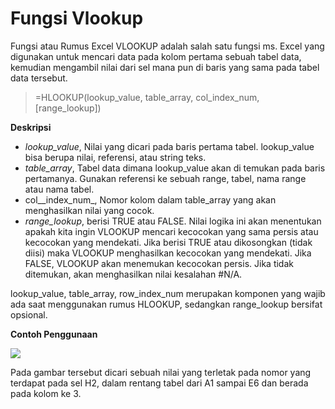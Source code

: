 # Fungsi Vlookup

Fungsi atau Rumus Excel VLOOKUP adalah salah satu fungsi ms. Excel yang digunakan untuk mencari data pada kolom pertama sebuah tabel data, kemudian mengambil nilai dari sel mana pun di baris yang sama pada tabel data tersebut.

> =HLOOKUP\(lookup\_value, table\_array, col\_index\_num, \[range\_lookup\]\)

**Deskripsi**

* _lookup\_value_,  Nilai yang dicari pada baris pertama tabel. lookup\_value bisa berupa nilai, referensi, atau string teks.
* _table\_array_,  Tabel data dimana lookup\_value akan di temukan pada baris pertamanya. Gunakan referensi ke sebuah range, tabel, nama range atau nama tabel.
*  col_\_index\_num_, Nomor kolom dalam table\_array yang akan menghasilkan nilai yang cocok. 
* _range\_lookup_, berisi TRUE atau FALSE. Nilai logika ini akan menentukan apakah kita ingin VLOOKUP mencari kecocokan yang sama persis atau kecocokan yang mendekati. Jika berisi TRUE atau dikosongkan \(tidak diisi\) maka VLOOKUP menghasilkan kecocokan yang mendekati. Jika FALSE, VLOOKUP akan menemukan kecocokan persis. Jika tidak ditemukan, akan menghasilkan nilai kesalahan \#N/A.

lookup\_value, table\_array, row\_index\_num merupakan komponen yang wajib ada saat menggunakan rumus HLOOKUP, sedangkan range\_lookup bersifat opsional.

**Contoh Penggunaan**

![](../.gitbook/assets/contohexcel4.png)

Pada gambar tersebut dicari sebuah nilai yang terletak pada nomor yang terdapat pada sel H2, dalam rentang tabel dari A1 sampai E6 dan berada pada kolom ke 3.

